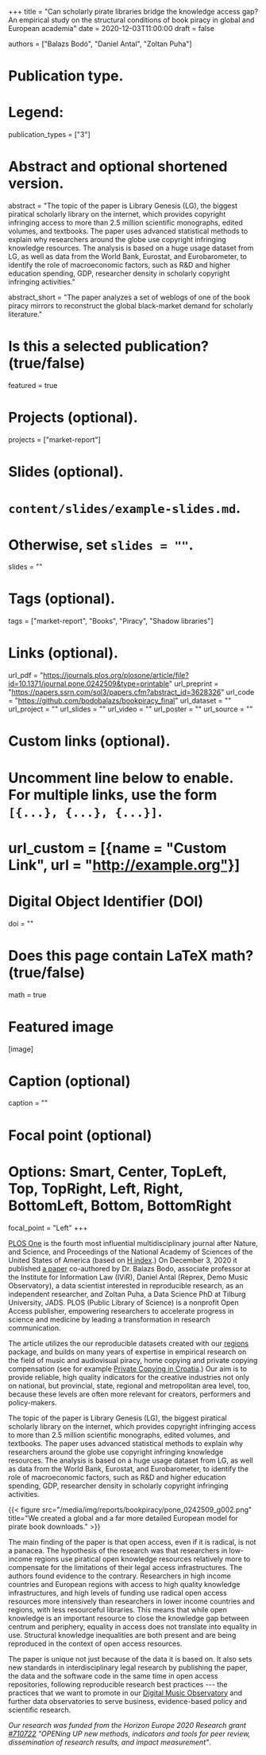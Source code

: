 +++
title = "Can scholarly pirate libraries bridge the knowledge access gap? An empirical study on the structural conditions of book piracy in global and European academia"
date = 2020-12-03T11:00:00
draft = false

authors = ["Balazs Bodó", "Daniel Antal", "Zoltan Puha"]

# Publication type.
# Legend:

publication_types = ["3"]

# Abstract and optional shortened version.
abstract = "The topic of the paper is Library Genesis (LG), the biggest piratical scholarly library on the internet, which provides copyright infringing access to more than 2.5 million scientific monographs, edited volumes, and textbooks. The paper uses advanced statistical methods to explain why researchers around the globe use copyright infringing knowledge resources. The analysis is based on a huge usage dataset from LG, as well as data from the World Bank, Eurostat, and Eurobarometer, to identify the role of macroeconomic factors, such as R&D and higher education spending, GDP, researcher density in scholarly copyright infringing activities."

abstract_short = "The paper analyzes a set of weblogs of one of the book piracy mirrors to reconstruct the global black-market demand for scholarly literature."

# Is this a selected publication? (true/false)
featured = true

# Projects (optional).
projects = ["market-report"]

# Slides (optional).
#   `content/slides/example-slides.md`.
#   Otherwise, set `slides = ""`.
slides = ""

# Tags (optional).
tags = ["market-report", "Books", "Piracy", "Shadow libraries"]

# Links (optional).
url_pdf = "https://journals.plos.org/plosone/article/file?id=10.1371/journal.pone.0242509&type=printable"
url_preprint = "https://papers.ssrn.com/sol3/papers.cfm?abstract_id=3628326"
url_code = "https://github.com/bodobalazs/bookpiracy_final"
url_dataset = ""
url_project = ""
url_slides = ""
url_video = ""
url_poster = ""
url_source = ""

# Custom links (optional).
#   Uncomment line below to enable. For multiple links, use the form `[{...}, {...}, {...}]`.
# url_custom = [{name = "Custom Link", url = "http://example.org"}]

# Digital Object Identifier (DOI)
doi = ""

# Does this page contain LaTeX math? (true/false)
math = true

# Featured image
[image]
  # Caption (optional)
  caption = ""

  # Focal point (optional)
  # Options: Smart, Center, TopLeft, Top, TopRight, Left, Right, BottomLeft, Bottom, BottomRight
  focal_point = "Left"
+++

[PLOS One](https://journals.plos.org/plosone/) is the fourth most influential multidisciplinary journal after Nature, and Science, and Proceedings of the National Academy of Sciences of the United States of America (based on [H index](https://www.scimagojr.com/journalrank.php?category=1000&area=1000&order=h&ord=desc).) On December 3, 2020 it published [a paper](https://journals.plos.org/plosone/article?id=10.1371/journal.pone.0242509) co-authored by Dr. Balazs Bodo, associate professor at the Institute for Information Law (IViR), Daniel Antal (Reprex, Demo Music Observatory), a data scientist interested in reproducible research, as an independent researcher, and Zoltan Puha, a Data Science PhD at Tilburg University, JADS. PLOS (Public Library of Science) is a nonprofit Open Access publisher, empowering researchers to accelerate progress in science and medicine by leading a transformation in research communication.

The article utilizes the our reproducible datasets created with our [regions](https://regions.dataobservatory.eu/) package, and builds on many years of expertise in empirical research on the field of music and audiovisual piracy, home copying and private copying compensation (see for example [Private Copying in Croatia](https://dataandlyrics.com/publication/private_copying_croatia_2019/).)  Our aim is to provide reliable, high quality indicators for the creative industries not only on national, but provincial, state, regional and metropolitan area level, too, because these levels are often more relevant for creators, performers and policy-makers.

The topic of the paper is Library Genesis (LG), the biggest piratical scholarly library on the internet, which provides copyright infringing access to more than 2.5 million scientific monographs, edited volumes, and textbooks. The paper uses advanced statistical methods to explain why researchers around the globe use copyright infringing knowledge resources. The analysis is based on a huge usage dataset from LG, as well as data from the World Bank, Eurostat, and Eurobarometer, to identify the role of macroeconomic factors, such as R&D and higher education spending, GDP, researcher density in scholarly copyright infringing activities.

{{< figure src="/media/img/reports/bookpiracy/pone_0242509_g002.png" title="We created a global and a far more detailed European model for pirate book downloads." >}}

The main finding of the paper is that open access, even if it is radical, is not a panacea. The hypothesis of the research was that researchers in low-income regions use piratical open knowledge resources relatively more to compensate for the limitations of their legal access infrastructures. The authors found evidence to the contrary. Researchers in high income countries and European regions with access to high quality knowledge infrastructures, and high levels of funding use radical open access resources more intensively than researchers in lower income countries and regions, with less resourceful libraries. This means that while open knowledge is an important resource to close the knowledge gap between centrum and periphery, equality in access does not translate into equality in use. Structural knowledge inequalities are both present and are being reproduced in the context of open access resources.

The paper is unique not just because of the data it is based on. It also sets new standards in interdisciplinary legal research by publishing the paper, the data and the software code in the same time in open access repositories, following reproducible research best practices --- the practices that we want to promote in our [Digital Music Observatory](https://music.dataobservatory.eu/) and further data observatories to serve business, evidence-based policy and scientific research.

_Our research was funded from the Horizon Europe 2020 Research grant [#710722](https://cordis.europa.eu/project/id/710722) "OPENing UP new methods, indicators and tools for peer review, dissemination of research results, and impact measurement"_.
